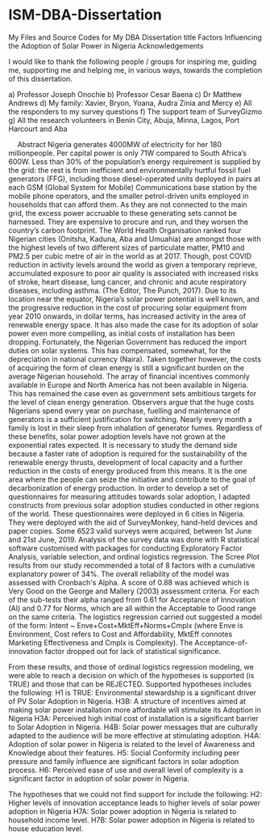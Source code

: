 # ISM-DBA-Dissertation
My Files and Source Codes for My DBA Dissertation title Factors Influencing the Adoption of Solar Power in Nigeria
Acknowledgements

I would like to thank the following people / groups for inspiring me, guiding me, supporting me and helping me, in various ways, towards the completion of this dissertation. 

a)	Professor Joseph Onochie
b)	Professor Cesar Baena
c)	Dr Matthew Andrews
d)	My family: Xavier, Bryon, Yoana, Audra Zinia and Mercy
e)	All the responders to my survey questions
f)	The support team of SurveyGizmo
g)	All the research volunteers in Benin City, Abuja, Minna, Lagos, Port Harcourt and Aba
 

 
Abstract
Nigeria generates 4000MW of electricity for her 180 millionpeople. Per capital power is only 71W compared to South Africa’s 600W.  Less than 30% of the population’s energy requirement is supplied by the grid: the rest is from inefficient and environmentally hurtful fossil fuel generators (FFG), including those diesel-operated units deployed in pairs at each GSM (Global System for Mobile) Communications base station by the mobile phone operators, and the smaller petrol-driven units employed in households that can afford them. As they are not connected to the main grid, the excess power accruable to these generating sets cannot be harnessed.  They are expensive to procure and run, and they worsen the country’s carbon footprint.  The World Health Organisation ranked four Nigerian cities (Onitsha, Kaduna, Aba and Umuahia) are amongst those with the highest levels of two different sizes of particulate matter, PM10 and PM2.5 per cubic metre of air in the world as at 2017. Though, post COVID reduction in activity levels around the world as given a temporary reprieve, accumulated exposure to poor air quality is associated with increased risks of stroke, heart disease, lung cancer, and chronic and acute respiratory diseases, including asthma. (The Editor, The Punch, 2017).
Due to its location near the equator, Nigeria’s solar power potential is well known, and the progressive reduction in the cost of procuring solar equipment from year 2010 onwards, in dollar terms, has increased activity in the area of renewable energy space. It has also made the case for its adoption of solar power even more compelling, as initial costs of installation has been dropping. Fortunately, the Nigerian Government has reduced the import duties on solar systems. This has compensated, somewhat, for the depreciation in national currency (Naira). Taken together however, the costs of acquiring the form of clean energy is still a significant burden on the average Nigerian household.  The array of financial incentives commonly available in Europe and North America has not been available in Nigeria. This has remained the case even as government sets ambitious targets for the level of clean energy generation. Observers argue that the huge costs Nigerians spend every year on purchase, fuelling and maintenance of generators is a sufficient justification for switching. Nearly every month a family is lost in their sleep from inhalation of generator fumes. Regardless of these benefits, solar power adoption levels have not grown at the exponential rates expected. It is necessary to study the demand side because a faster rate of adoption is required for the sustainability of the renewable energy thrusts, development of local capacity and a further reduction in the costs of energy produced from this means. It is the one area where the people can seize the initiative and contribute to the goal of decarbonization of energy production.
In order to develop a set of questionnaires for measuring attitudes towards solar adoption, I adapted constructs from previous solar adoption studies conducted in other regions of the world. These questionnaires were deployed in 6 cities in Nigeria. They were deployed with the aid of SurveyMonkey, hand-held devices and paper copies. Some 6523 valid surveys were acquired, between 1st June and 21st June, 2019.   Analysis of the survey data was done with R statistical software customised with packages for conducting Exploratory Factor Analysis, variable selection, and ordinal logistics regression.  The Scree Plot results from our study recommended a total of 8 factors with a cumulative explanatory power of 34%. The overall reliability of the model was assessed with Cronbach's Alpha. A score of 0.88 was achieved which is Very Good on the George and Mallery (2003) assessment criteria. For each of the sub-tests their alpha ranged from 0.61 for Acceptance of Innovation (AI) and 0.77 for Norms, which are all within the Acceptable to Good range on the same criteria. The logistics regression carried out suggested a model of the form: Intent ~ Enve+Cost+MktEff+Norms+Cmplx (where Enve is Environment, Cost refers to Cost and Affordability, MktEff connotes Marketing Effectiveness and Cmplx is Complexity). The Acceptance-of-innovation factor dropped out for lack of statistical significance.

From these results, and those of ordinal logistics regression modeling, we were able to reach a decision on which of the hypotheses is supported (is TRUE) and those that can be REJECTED.  Supported hypotheses includes the following:
H1 is TRUE: Environmental stewardship is a significant driver of PV Solar Adoption in Nigeria.
H3B: A structure of incentives aimed at making solar power installation more affordable will stimulate its Adoption in Nigeria 
H3A: Perceived high initial cost of installation is a significant barrier to Solar Adoption in Nigeria.
H4B: Solar power messages that are culturally adapted to the audience will be more effective at stimulating adoption.
H4A: Adoption of solar power in Nigeria is related to the level of Awareness and Knowledge about their features.
H5: Social Conformity including peer pressure and family influence are significant factors in solar adoption process.
H6: Perceived ease of use and overall level of complexity is a significant factor in adoption of solar power in Nigeria.

The hypotheses that we could not find support for include the following:
H2: Higher levels of innovation acceptance leads to higher levels of solar power adoption in Nigeria
H7A: Solar power adoption in Nigeria is related to household income level.
H7B: Solar power adoption in Nigeria is related to house education level.

 
